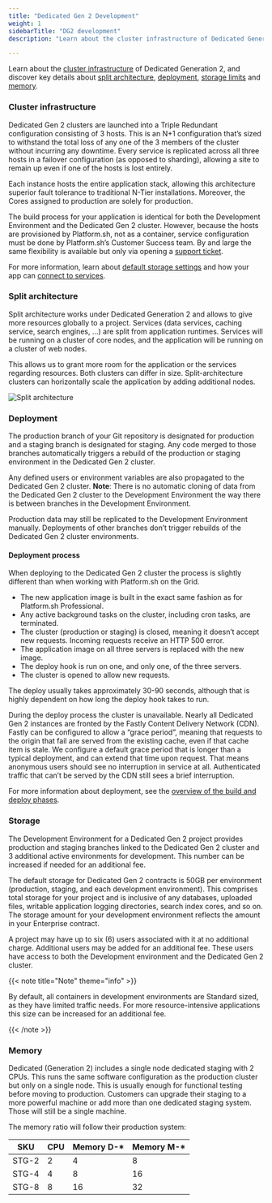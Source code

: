 ```yaml
---
title: "Dedicated Gen 2 Development"
weight: 1
sidebarTitle: "DG2 development"
description: "Learn about the cluster infrastructure of Dedicated Generation 2, and discover key details about split architecture, deployment, storage limits and memory."

---
```


Learn about the [cluster infrastructure](#cluster-infrastructure) of Dedicated Generation 2, and discover key details about [split architecture](#split-architecture), [deployment](#deployment), [storage limits](#storage) and [memory](#memory).

### Cluster infrastructure

Dedicated Gen 2 clusters are launched into a Triple Redundant configuration consisting of 3 hosts. This is an N+1 configuration that’s sized to withstand the total loss of any one of the 3 members of the cluster without incurring any downtime. Every service is replicated across all three hosts in a failover configuration (as opposed to sharding), allowing a site to remain up even if one of the hosts is lost entirely.

Each instance hosts the entire application stack, allowing this architecture superior fault tolerance to traditional N-Tier installations. Moreover, the Cores assigned to production are solely for production. 

The build process for your application is identical for both the Development Environment and the Dedicated Gen 2 cluster. However, because the hosts are provisioned by Platform.sh, not as a container, service configuration must be done by Platform.sh’s Customer Success team. By and large the same flexibility is available but only via opening a [support ticket](https://docs.platform.sh/learn/overview/get-support.html).

For more information, learn about [default storage settings](https://docs.platform.sh/dedicated-gen-3.html#storage) and how your app can [connect to services](https://docs.platform.sh/dedicated-gen-3.html#available-services).

### Split architecture

Split architecture works under Dedicated Generation 2 and allows to give more resources globally to a project. Services (data services, caching service, search engines, …) are split from application runtimes. Services will be running on a cluster of core nodes, and the application will be running on a cluster of web nodes.

This allows us to grant more room for the application or the services regarding resources. Both clusters can differ in size. Split-architecture clusters can horizontally scale the application by adding additional nodes. 

![Split architecture](/images/dedicated/split-architecture.svg "0.50")

### Deployment

The production branch of your Git repository is designated for production and a staging branch is designated for staging. Any code merged to those branches automatically triggers a rebuild of the production or staging environment in the Dedicated Gen 2 cluster. 

Any defined users or environment variables are also propagated to the Dedicated Gen 2 cluster.
**Note**: There is no automatic cloning of data from the Dedicated Gen 2 cluster to the Development Environment the way there is between branches in the Development Environment. 

Production data may still be replicated to the Development Environment manually. Deployments of other branches don’t trigger rebuilds of the Dedicated Gen 2 cluster environments.

#### Deployment process 

When deploying to the Dedicated Gen 2 cluster the process is slightly different than when working with Platform.sh on the Grid.

-   The new application image is built in the exact same fashion as for Platform.sh Professional.
-   Any active background tasks on the cluster, including cron tasks, are terminated.
-   The cluster (production or staging) is closed, meaning it doesn’t accept new requests. Incoming requests receive an HTTP 500 error.
-   The application image on all three servers is replaced with the new image.
-   The deploy hook is run on one, and only one, of the three servers.
-   The cluster is opened to allow new requests.

The deploy usually takes approximately 30-90 seconds, although that is highly dependent on how long the deploy hook takes to run.

During the deploy process the cluster is unavailable. Nearly all Dedicated Gen 2 instances are fronted by the Fastly Content Delivery Network (CDN). Fastly can be configured to allow a “grace period”, meaning that requests to the origin that fail are served from the existing cache, even if that cache item is stale. We configure a default grace period that is longer than a typical deployment, and can extend that time upon request. That means anonymous users should see no interruption in service at all. Authenticated traffic that can’t be served by the CDN still sees a brief interruption.

For more information about deployment, see the [overview of the build and deploy phases](https://docs.platform.sh/learn/overview/build-deploy.html).

### Storage

The Development Environment for a Dedicated Gen 2 project provides production and staging branches linked to the Dedicated Gen 2 cluster and 3 additional active environments for development. This number can be increased if needed for an additional fee.

The default storage for Dedicated Gen 2 contracts is 50GB per environment (production, staging, and each development environment). This comprises total storage for your project and is inclusive of any databases, uploaded files, writable application logging directories, search index cores, and so on. The storage amount for your development environment reflects the amount in your Enterprise contract.

A project may have up to six (6) users associated with it at no additional charge. Additional users may be added for an additional fee. These users have access to both the Development environment and the Dedicated Gen 2 cluster.

{{< note title="Note" theme="info" >}}

By default, all containers in development environments are Standard sized, as they have limited traffic needs. For more resource-intensive applications this size can be increased for an additional fee.

{{< /note >}}

### Memory

Dedicated (Generation 2) includes a single node dedicated staging with 2 CPUs. This runs the same software configuration as the production cluster but only on a single node. This is usually enough for functional testing before moving to production. Customers can upgrade their staging to a more powerful machine or add more than one dedicated staging system. Those will still be a single machine.

The memory ratio will follow their production system:

| SKU   | CPU | Memory D-*| Memory M-* |
| ------| ----| ----------| -----------|
| STG-2 | 2   | 4         | 8          |
| STG-4 | 4   | 8         | 16         |
| STG-8 | 8   | 16        | 32         |